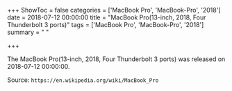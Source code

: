 +++
ShowToc = false
categories = ['MacBook Pro', 'MacBook-Pro', '2018']
date = 2018-07-12 00:00:00
title = "MacBook Pro(13-inch, 2018, Four Thunderbolt 3 ports)"
tags = ['MacBook Pro', 'MacBook-Pro', '2018']
summary = " "

+++

The MacBook Pro(13-inch, 2018, Four Thunderbolt 3 ports) was released on 2018-07-12 00:00:00.

Source: `https://en.wikipedia.org/wiki/MacBook_Pro`



